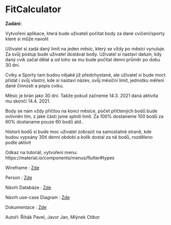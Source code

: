 # FitCalculator
<p><b>Zadání:</b></p>
<p>Vytvoření aplikace, která bude uživateli počítat body za dané cvičení/sporty které si může navolit</p>
<p>Uživatel si zadá daný limit na jeden měsíc, který se vždy po měsíci vynuluje. Za svůj postup bude uživatel dostávat body. Uživatel si nastaví datum, kdy daný cvik začal dělat a od toho se mu bude počítat denní průměr po dobu 30 dní.</p>
<p>Cviky a Sporty tam budou nějaké již předchystané, ale uživatel si bude moct přidat i svůj vlastní, kde si nastaví název, svůj měsíční limit, jednotku měření dané činnosti a popis cviku.</p>
<p>Měsíc je brán jako 30 dní. Takže pokud začneme 14.3. 2021 daná aktivita mu skončí 14.4. 2021.</p>
<p>Body se nám vždy přičtou na konci měsíce, počet přičtených bodů bude ovlivněn tím, z jaké části jsme splnili limit. Za 100% dostaneme 100 bodů za 60% dostaname pouze 60 bodů atd..</p>
<p>Historii bodů si bude moc uživatel zobrazit na samostatné straně, kde budou vypsány 30ti denní období a kolik dostal za ně bodů, rozděleno podle aktivit</p>
<p>Odkaz na tutoriál, vytvoření menu: https://material.io/components/menus/flutter#types</p>
<p>Wireframe : <a href="https://github.com/realfaid/FitCalculator/blob/main/doc/wireframe.md">Zde</a></p>
<p>Person : <a href="https://github.com/realfaid/FitCalculator/blob/main/doc/Person.md">Zde</a></p>
<p>Návrh Databáze : <a href="https://github.com/realfaid/FitCalculator/blob/main/doc/databaze.png">Zde</a></p>
<p>Návrh use-case Diagram : <a href="https://github.com/realfaid/FitCalculator/blob/main/doc/use-case%20Diagram.png">Zde</a></p>
<p>Dokumentace : <a href="https://github.com/realfaid/FitCalculator/blob/main/doc/FitCalculator-Dokumentace.pdf">Zde</a></p>

<p> Autoři: Řihák Pavel, Javor Jan, Mlýnek Ctibor </p>
